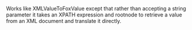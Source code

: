 ﻿Works like XMLValueToFoxValue except that rather than accepting a string parameter it takes an XPATH expression and rootnode to retrieve a value from an XML document and translate it directly.